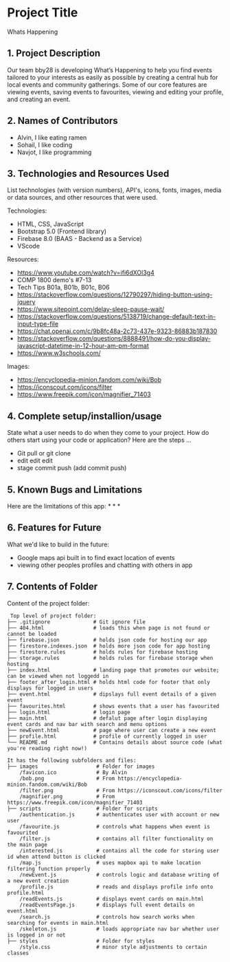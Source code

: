 # Project Title
Whats Happening

## 1. Project Description
Our team bby28 is developing What’s Happening to help you find events tailored to your interests as easily as possible by creating a central hub for local events and community gatherings. Some of our core features are viewing events, saving events to favourites, viewing and editing your profile, and creating an event. 

## 2. Names of Contributors

* Alvin, I like eating ramen
* Sohail, I like coding
* Navjot, I like programming
	
## 3. Technologies and Resources Used
List technologies (with version numbers), API's, icons, fonts, images, media or data sources, and other resources that were used.

Technologies: 
* HTML, CSS, JavaScript
* Bootstrap 5.0 (Frontend library)
* Firebase 8.0 (BAAS - Backend as a Service)
* VScode

Resources: 
* https://www.youtube.com/watch?v=ifi6dXOl3g4 
* COMP 1800 demo's #7-13
* Tech Tips B01a, B01b, B01c, B06
* https://stackoverflow.com/questions/12790297/hiding-button-using-jquery 
* https://www.sitepoint.com/delay-sleep-pause-wait/
* https://stackoverflow.com/questions/5138719/change-default-text-in-input-type-file
* https://chat.openai.com/c/9b8fc48a-2c73-437e-9323-86883b187830
* https://stackoverflow.com/questions/8888491/how-do-you-display-javascript-datetime-in-12-hour-am-pm-format
* https://www.w3schools.com/

Images: 
* https://encyclopedia-minion.fandom.com/wiki/Bob
* https://iconscout.com/icons/filter 
* https://www.freepik.com/icon/magnifier_71403 

## 4. Complete setup/installion/usage
State what a user needs to do when they come to your project.  How do others start using your code or application?
Here are the steps ...
* Git pull or git clone
* edit edit edit
* stage commit push (add commit push)

## 5. Known Bugs and Limitations
Here are the limitations of this app:
* 
* 
* 

## 6. Features for Future
What we'd like to build in the future:
* Google maps api built in to find exact location of events
* viewing other peoples profiles and chatting with others in app
	
## 7. Contents of Folder
Content of the project folder:

```
 Top level of project folder: 
├── .gitignore              # Git ignore file
├── 404.html                # loads this when page is not found or cannot be loaded
├── firebase.json           # holds json code for hosting our app
├── firestore.indexes.json  # holds more json code for app hosting
├── firestore.rules         # holds rules for firebase hosting
├── storage.rules           # holds rules for firebase storage when hosting
├── index.html              # landing page that promotes our website; can be viewed when not loggedd in
├── footer_after_login.html # holds html code for footer that only displays for logged in users
├── event.html              # dipslays full event details of a given event
├── favourites.html         # shows events that a user has favourited
├── login.html              # login page 
├── main.html               # defalut page after login displaying event cards and nav bar with search and menu options
├── newEvent.html           # page where user can create a new event 
├── profile.html            # profile of currently logged in user
└── README.md               # Contains details about source code (what you're reading right now!)

It has the following subfolders and files:
├── images                   # Folder for images
    /favicon.ico             # By Alvin
    /bob.png                 # From https://encyclopedia-minion.fandom.com/wiki/Bob
    /filter.png              # From https://iconscout.com/icons/filter 
    /magnifier.png           # From https://www.freepik.com/icon/magnifier_71403 
├── scripts                  # Folder for scripts
    /authentication.js       # authenticates user with account or new user 
    /favourite.js            # controls what happens when event is favourited
    /filter.js               # contains all filter functionality on the main page 
    /interested.js           # contains all the code for storing user id when attend button is clicked
    /map.js                  # uses mapbox api to make location filtering function properly
    /newEvent.js             # controls logic and database writing of a new event creation
    /profile.js              # reads and displays profile info onto profile.html
    /readEvents.js           # displays event cards on main.html
    /readEventsPage.js       # displays full event details on event.html
    /search.js               # controls how search works when searching for events in main.html
    /skeleton.js             # loads appropriate nav bar whether user is logged in or not
├── styles                   # Folder for styles
    /style.css               # minor style adjustments to certain classes



```


